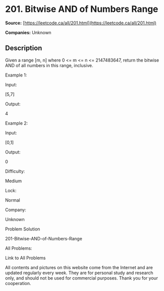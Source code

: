 # 201. Bitwise AND of Numbers Range

**Source:** [https://leetcode.ca/all/201.html](https://leetcode.ca/all/201.html)

**Companies:** Unknown

## Description

Given a range [m, n] where 0 <= m <= n <= 2147483647, return the bitwise AND of all
        numbers in this range, inclusive.

Example 1:

Input:

[5,7]

Output:

4

Example 2:

Input:

[0,1]

Output:

0

Difficulty:

Medium

Lock:

Normal

Company:

Unknown

Problem Solution

201-Bitwise-AND-of-Numbers-Range

All Problems:

Link to All Problems

All contents and pictures on this website come from the Internet and are updated regularly every week. They are for personal study and research only, and should not be used for commercial purposes. Thank you for your cooperation.


